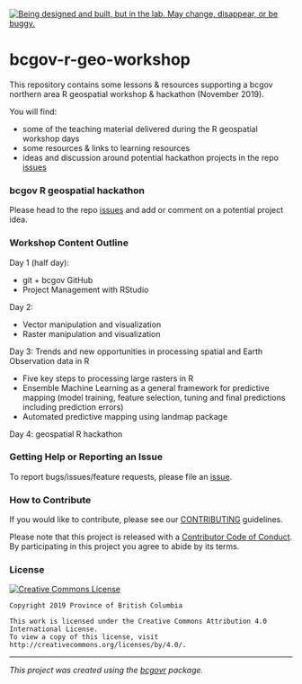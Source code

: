 <a id="devex-badge" rel="Exploration" href="https://github.com/BCDevExchange/assets/blob/master/README.md"><img alt="Being designed and built, but in the lab. May change, disappear, or be buggy." style="border-width:0" src="https://assets.bcdevexchange.org/images/badges/exploration.svg" title="Being designed and built, but in the lab. May change, disappear, or be buggy." /></a>


# bcgov-r-geo-workshop


This repository contains some lessons & resources supporting a bcgov northern area R geospatial workshop & hackathon (November 2019). 

You will find:

- some of the teaching material delivered during the  R geospatial workshop days 
- some resources & links to learning resources
- ideas and discussion around potential hackathon projects in the repo [issues](https://github.com/bcgov/ds-cop-intro-to-r/issues/)


### bcgov R geospatial hackathon

Please head to the repo [issues](https://github.com/bcgov/ds-cop-intro-to-r/issues/) and add or comment on a potential project idea.


### Workshop Content Outline

Day 1 (half day):

  - git + bcgov GitHub
  - Project Management with RStudio

Day 2:

  - Vector manipulation and visualization
  - Raster manipulation and visualization

Day 3: Trends and new opportunities in processing spatial and Earth Observation data in R

 - Five key steps to processing large rasters in R
 - Ensemble Machine Learning as a general framework for predictive mapping (model training, feature selection, tuning and final predictions including prediction errors)
 - Automated predictive mapping using landmap package


Day 4: geospatial R hackathon
 

### Getting Help or Reporting an Issue

To report bugs/issues/feature requests, please file an [issue](https://github.com/bcgov/ds-cop-intro-to-r/issues/).


### How to Contribute

If you would like to contribute, please see our [CONTRIBUTING](CONTRIBUTING.md) guidelines.

Please note that this project is released with a [Contributor Code of Conduct](CODE_OF_CONDUCT.md). By participating in this project you agree to abide by its terms.


### License

[![Creative Commons License](https://i.creativecommons.org/l/by/4.0/88x31.png)](http://creativecommons.org/licenses/by/4.0/)

```
Copyright 2019 Province of British Columbia

This work is licensed under the Creative Commons Attribution 4.0 International License.
To view a copy of this license, visit http://creativecommons.org/licenses/by/4.0/.
```
---
*This project was created using the [bcgovr](https://github.com/bcgov/bcgovr) package.* 

